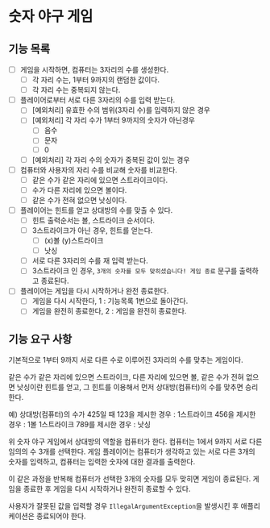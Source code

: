 # 숫자 야구 게임 
## 기능 목록
- [ ] 게임을 시작하면, 컴퓨터는 3자리의 수를 생성한다.
  - [ ] 각 자리 수는, 1부터 9까지의 랜덤한 값이다.
  - [ ] 각 자리 수는 중복되지 않는다.

- [ ] 플레이어로부터 서로 다른 3자리의 수를 입력 받는다.
  - [ ] [예외처리] 유효한 수의 범위(3자리 수)를 입력하지 않은 경우
  - [ ] [예외처리] 각 자리 수가 1부터 9까지의 숫자가 아닌경우
    - [ ] 음수
    - [ ] 문자
    - [ ] 0
  - [ ] [예외처리] 각 자리 수의 숫자가 중복된 값이 있는 경우

- [ ] 컴퓨터와 사용자의 자리 수를 비교해 숫자를 비교한다.
  - [ ] 같은 수가 같은 자리에 있으면 스트라이크이다.
  - [ ] 수가 다른 자리에 있으면 볼이다.
  - [ ] 같은 수가 전혀 없으면 낫싱이다.

- [ ] 플레이어는 힌트를 얻고 상대방의 수를 맞출 수 있다.
  - [ ] 힌트 출력순서는 볼, 스트라이크 순서이다.
  - [ ] 3스트라이크가 아닌 경우, 힌트를 얻는다.
    - [ ] (x)볼 (y)스트라이크 
    - [ ] 낫싱
  - [ ] 서로 다른 3자리의 수를 재 입력 받는다.
  - [ ] 3스트라이크 인 경우, `3개의 숫자를 모두 맞히셨습니다! 게임 종료` 문구를 출력하고 종료된다.

- [ ] 플레이어는 게임을 다시 시작하거나 완전 종료한다.
  - [ ] 게임을 다시 시작한다, 1 : 기능목록 1번으로 돌아간다. 
  - [ ] 게임을 완전히 종료한다, 2 : 게임을 완전히 종료한다.
  
## 기능 요구 사항
기본적으로 1부터 9까지 서로 다른 수로 이루어진 3자리의 수를 맞추는 게임이다.

같은 수가 같은 자리에 있으면 스트라이크,
다른 자리에 있으면 볼,
같은 수가 전혀 없으면 낫싱이란 힌트를 얻고,
그 힌트를 이용해서 먼저 상대방(컴퓨터)의 수를 맞추면 승리한다.

예) 상대방(컴퓨터)의 수가 425일 때
123을 제시한 경우 : 1스트라이크
456을 제시한 경우 : 1볼 1스트라이크
789를 제시한 경우 : 낫싱

위 숫자 야구 게임에서 상대방의 역할을 컴퓨터가 한다. 
컴퓨터는 1에서 9까지 서로 다른 임의의 수 3개를 선택한다. 
게임 플레이어는 컴퓨터가 생각하고 있는 서로 다른 3개의 숫자를 입력하고, 
컴퓨터는 입력한 숫자에 대한 결과를 출력한다.

이 같은 과정을 반복해 컴퓨터가 선택한 3개의 숫자를 모두 맞히면 게임이 종료된다.
게임을 종료한 후 게임을 다시 시작하거나 완전히 종료할 수 있다.

사용자가 잘못된 값을 입력할 경우 
`IllegalArgumentException`을 발생시킨 후 애플리케이션은 종료되어야 한다.
